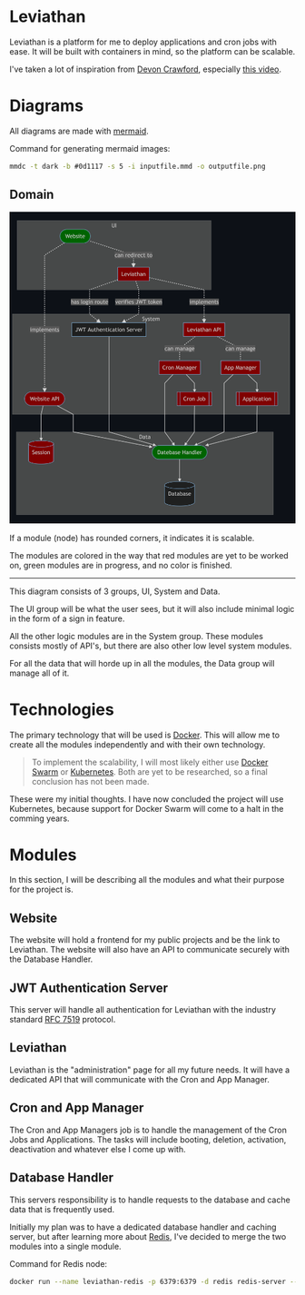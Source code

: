 # Leviathan
Leviathan is a platform for me to deploy applications and cron jobs with ease. It will be built with containers in mind, so the platform can be scalable.

I've taken a lot of inspiration from [Devon Crawford](https://www.youtube.com/channel/UCDrekHmOnkptxq3gUU0IyfA), especially [this video](https://www.youtube.com/watch?v=SC7lLm6QAb8).

# Diagrams
All diagrams are made with [mermaid](https://mermaid-js.github.io/mermaid/#/).

Command for generating mermaid images:
```bat
mmdc -t dark -b #0d1117 -s 5 -i inputfile.mmd -o outputfile.png
```

## Domain
![](diagrams/domain.png)

If a module (node) has rounded corners, it indicates it is scalable.

The modules are colored in the way that red modules are yet to be worked on, green modules are in progress, and no color is finished.

---

This diagram consists of 3 groups, UI, System and Data.

The UI group will be what the user sees, but it will also include minimal logic in the form of a sign in feature.

All the other logic modules are in the System group. These modules consists mostly of API's, but there are also other low level system modules.

For all the data that will horde up in all the modules, the Data group will manage all of it.

# Technologies
The primary technology that will be used is [Docker](https://www.docker.com/). This will allow me to create all the modules independently and with their own technology.

> To implement the scalability, I will most likely either use [Docker Swarm](https://docs.docker.com/engine/swarm/) or [Kubernetes](https://kubernetes.io/). Both are yet to be researched, so a final conclusion has not been made.

These were my initial thoughts. I have now concluded the project will use Kubernetes, because support for Docker Swarm will come to a halt in the comming years.

# Modules
In this section, I will be describing all the modules and what their purpose for the project is.

## Website
The website will hold a frontend for my public projects and be the link to Leviathan. The website will also have an API to communicate securely with the Database Handler.

## JWT Authentication Server
This server will handle all authentication for Leviathan with the industry standard [RFC 7519](https://jwt.io/) protocol.

## Leviathan
Leviathan is the "administration" page for all my future needs. It will have a dedicated API that will communicate with the Cron and App Manager.

## Cron and App Manager
The Cron and App Managers job is to handle the management of the Cron Jobs and Applications. The tasks will include booting, deletion, activation, deactivation and whatever else I come up with.

## Database Handler
This servers responsibility is to handle requests to the database and cache data that is frequently used.

Initially my plan was to have a dedicated database handler and caching server, but after learning more about [Redis](https://redis.io/), I've decided to merge the two modules into a single module.

Command for Redis node:
```bash
docker run --name leviathan-redis -p 6379:6379 -d redis redis-server --appendonly yes       
```